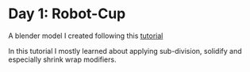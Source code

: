# Day 1: Robot-Cup

A blender model I created following this [tutorial](https://www.youtube.com/watch?v=nsTjnQ067sw&list=LL&index=3&t=8s)

In this tutorial I mostly learned about applying sub-division, solidify and especially shrink wrap modifiers.
